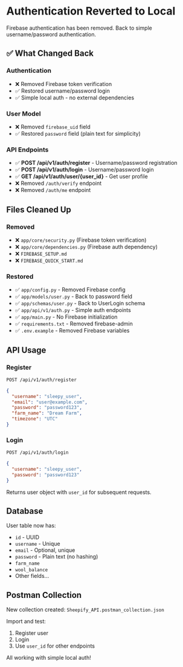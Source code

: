 # Authentication Reverted to Local

Firebase authentication has been removed. Back to simple username/password authentication.

## ✅ What Changed Back

### Authentication
- ❌ Removed Firebase token verification
- ✅ Restored username/password login
- ✅ Simple local auth - no external dependencies

### User Model
- ❌ Removed `firebase_uid` field
- ✅ Restored `password` field (plain text for simplicity)

### API Endpoints
- ✅ **POST /api/v1/auth/register** - Username/password registration
- ✅ **POST /api/v1/auth/login** - Username/password login
- ✅ **GET /api/v1/auth/user/{user_id}** - Get user profile
- ❌ Removed `/auth/verify` endpoint
- ❌ Removed `/auth/me` endpoint

## Files Cleaned Up

### Removed
- ❌ `app/core/security.py` (Firebase token verification)
- ❌ `app/core/dependencies.py` (Firebase auth dependency)
- ❌ `FIREBASE_SETUP.md`
- ❌ `FIREBASE_QUICK_START.md`

### Restored
- ✅ `app/config.py` - Removed Firebase config
- ✅ `app/models/user.py` - Back to password field
- ✅ `app/schemas/user.py` - Back to UserLogin schema
- ✅ `app/api/v1/auth.py` - Simple auth endpoints
- ✅ `app/main.py` - No Firebase initialization
- ✅ `requirements.txt` - Removed firebase-admin
- ✅ `.env.example` - Removed Firebase variables

## API Usage

### Register
```bash
POST /api/v1/auth/register
```
```json
{
  "username": "sleepy_user",
  "email": "user@example.com",
  "password": "password123",
  "farm_name": "Dream Farm",
  "timezone": "UTC"
}
```

### Login
```bash
POST /api/v1/auth/login
```
```json
{
  "username": "sleepy_user",
  "password": "password123"
}
```

Returns user object with `user_id` for subsequent requests.

## Database

User table now has:
- `id` - UUID
- `username` - Unique
- `email` - Optional, unique
- `password` - Plain text (no hashing)
- `farm_name`
- `wool_balance`
- Other fields...

## Postman Collection

New collection created: `Sheepify_API.postman_collection.json`

Import and test:
1. Register user
2. Login
3. Use `user_id` for other endpoints

All working with simple local auth!
